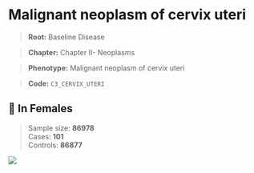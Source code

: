 # Malignant neoplasm of cervix uteri

> **Root:** Baseline Disease  

> **Chapter:** Chapter II- Neoplasms  

> **Phenotype:** Malignant neoplasm of cervix uteri  

> **Code:** `C3_CERVIX_UTERI`

## 👩 In Females  
> Sample size: **86978**  
> Cases: **101**  
> Controls: **86877**
<img src="/Disease/Figures/ALL/Baseline/C3_CERVIX_UTERI.png"/>
<CsvTable src="/Disease/Data/ALL/Baseline/LG_C3_CERVIX_UTERI.csv" label="🔍 View full results" />
